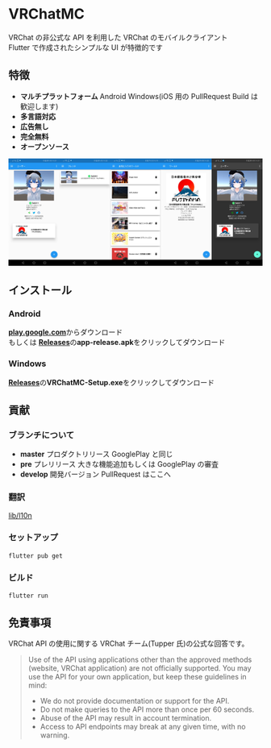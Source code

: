 # VRChatMC

VRChat の非公式な API を利用した VRChat のモバイルクライアント<br>
Flutter で作成されたシンプルな UI が特徴的です<br>

## 特徴

- **マルチプラットフォーム** Android Windows(iOS 用の PullRequest Build は歓迎します)
- **多言語対応**
- **広告無し**
- **完全無料**
- **オープンソース**

<img width="20%" src="docs/img/screenshots1.jpg"><img width="20%" src="docs/img/screenshots2.jpg"><img width="20%" src="docs/img/screenshots3.jpg"><img width="20%" src="docs/img/screenshots4.jpg"><img width="20%" src="docs/img/screenshots5.jpg">

## インストール

### Android

[**play.google.com**](https://play.google.com/store/apps/details?id=com.yuki0311.vrchat_mobile_client)からダウンロード<br>
もしくは
[**Releases**](https://github.com/fa0311/vrchat_mobile_client/releases)の**app-release.apk**をクリックしてダウンロード

### Windows

[**Releases**](https://github.com/fa0311/vrchat_mobile_client/releases)の**VRChatMC-Setup.exe**をクリックしてダウンロード

## 貢献

### ブランチについて

- **master** プロダクトリリース GooglePlay と同じ
- **pre** プレリリース 大きな機能追加もしくは GooglePlay の審査
- **develop** 開発バージョン PullRequest はここへ

### 翻訳

[lib/l10n](https://github.com/fa0311/vrchat_mobile_client/tree/develop/lib/l10n)

### セットアップ

```
flutter pub get
```

### ビルド

```
flutter run
```

## 免責事項

VRChat API の使用に関する VRChat チーム(Tupper 氏)の公式な回答です。

> Use of the API using applications other than the approved methods (website, VRChat application) are not officially supported. You may use the API for your own application, but keep these guidelines in mind:
>
> - We do not provide documentation or support for the API.
> - Do not make queries to the API more than once per 60 seconds.
> - Abuse of the API may result in account termination.
> - Access to API endpoints may break at any given time, with no warning.
